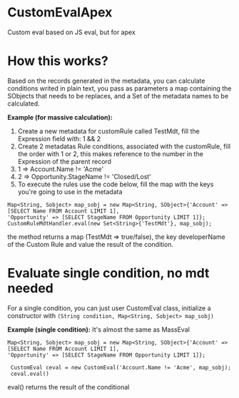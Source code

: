 # CustomEvalApex
Custom eval based on JS eval, but for apex

# How this works?

Based on the records generated in the metadata, you can calculate conditions writed in plain text, you pass as parameters a map containing the SObjects that needs to be replaces, and a Set of the metadata names to be calculated.

**Example (for massive calculation):**

1. Create a new metadata for customRule called TestMdt, fill the Expression field with: 1 && 2
2. Create 2 metadatas Rule conditions, associated with the customRule, fill the order with 1 or 2, this makes reference to the number in the Expression of the parent record
  3. 1 => Account.Name != 'Acme'
  4. 2 => Opportunity.StageName != 'Closed/Lost'
5. To execute the rules use the code below, fill the map with the keys you're going to use in the metadata

```
Map<String, Sobject> map_sobj = new Map<String, SObject>{'Account' => [SELECT Name FROM Account LIMIT 1],
'Opportunity' => [SELECT StageName FROM Opportunity LIMIT 1]};
CustomRuleMdtHandler.eval(new Set<String>{'TestMdt'}, map_sobj);
```

the method returns a map (TestMdt => true/false), the key developerName of the Custom Rule and value the result of the condition.

# Evaluate single condition, no mdt needed

For a single condition, you can just user CustomEval class, initialize a constructor with `(String condition, Map<String, Sobject> map_sobj)`

**Example (single condition):**
It's almost the same as MassEval

```
Map<String, Sobject> map_sobj = new Map<String, SObject>{'Account' => [SELECT Name FROM Account LIMIT 1],
'Opportunity' => [SELECT StageName FROM Opportunity LIMIT 1]};

 CustomEval ceval = new CustomEval('Account.Name != 'Acme', map_sobj);
 ceval.eval()
 ```
 
 eval() returns the result of the conditional
